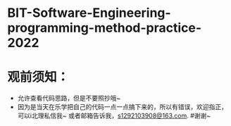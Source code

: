 # BIT-Software-Engineering-programming-method-practice-2022
# 观前须知：
* 允许查看代码思路，但是不要照抄哦~
* 因为是当天在乐学把自己的代码一点一点搞下来的，所以有错误，欢迎指正，可以i北理私信我~ 或者邮箱告诉我，s1292103908@163.com.
#谢谢~
